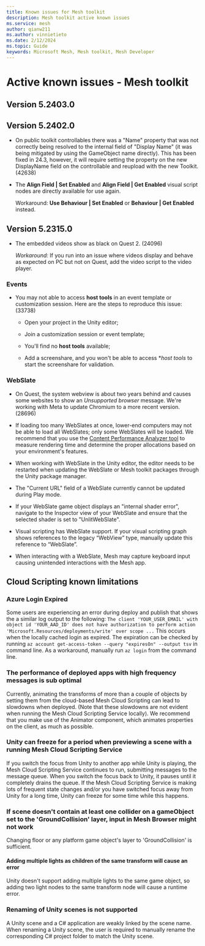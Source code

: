 ```yaml
---
title: Known issues for Mesh toolkit
description: Mesh toolkit active known issues
ms.service: mesh
author: qianw211    
ms.author: vinnietieto
ms.date: 2/12/2024
ms.topic: Guide
keywords: Microsoft Mesh, Mesh toolkit, Mesh Developer
---
```


# Active known issues - Mesh toolkit


## Version 5.2403.0


## Version 5.2402.0

* On public toolkit controllables there was a "Name" property that was not correctly being resolved to the internal field of "Display Name" (it was being mitigated by using the GameObject name directly). This has been fixed in 24.3, however, it will require setting the property on the new DisplayName field on the controllable and reupload with the new Toolkit. (42638)

* The **Align Field | Set Enabled** and **Align Field | Get Enabled** visual script nodes are directly available for use again.

    Workaround: **Use Behaviour | Set Enabled** or **Behaviour | Get Enabled** instead.

## Version 5.2315.0

* The embedded videos show as black on Quest 2. (24096)

    *Workaround:*  If you run into an issue where videos display and behave as expected on PC but not on Quest, add the video script to the video player.

### Events

* You may not able to access **host tools** in an event template or customization session. Here are the steps to reproduce this issue: (33738)

    * Open your project in the Unity editor;

    * Join a customization session or event template;

    * You'll find no **host tools** available;

    * Add a screenshare, and you won't be able to access **host tools* to start the screenshare for validation.

### WebSlate

* On Quest, the system webview is about two years behind and causes some websites to show an *Unsupported browser* message. We're working with Meta to update Chromium to a more recent version. (28696)

* If loading too many WebSlates at once, lower-end computers may not be able to load all WebSlates; only some WebSlates will be loaded. We recommend that you use the [Content Performance Analyzer tool](../develop/debug-and-optimize-performance/cpa.md) to measure rendering time and determine the proper allocations based on your environment's features.

- When working with WebSlate in the Unity editor, the editor needs to be restarted when updating the WebSlate or Mesh toolkit packages through the Unity package manager.

- The "Current URL" field of a WebSlate currently cannot be updated during Play mode.

- If your WebSlate game object displays an "internal shader error", navigate to the Inspector view of your WebSlate and ensure that the selected shader is set to "UnlitWebSlate".

- Visual scripting has WebSlate support. If your visual scripting graph shows references to the legacy “WebView” type, manually update this reference to “WebSlate”.

- When interacting with a WebSlate, Mesh may capture keyboard input causing unintended interactions with the Mesh app.

## Cloud Scripting known limitations

### Azure Login Expired
Some users are experiencing an error during deploy and publish that shows the a similar log output to the following: `The client 'YOUR_USER_EMAIL' with object id 'YOUR_AAD_ID' does not have authorization to perform action 'Microsoft.Resources/deployments/write' over scope ...` This occurs when the locally cached login as expired. The expiration can be checked by running `az account get-access-token --query "expiresOn" --output tsv` in command line. As a workaround, manually run `az login` from the command line.

### The performance of deployed apps with high frequency messages is sub optimal

Currently, animating the transforms of more than a couple of objects by setting them from the cloud-based Mesh Cloud Scripting can lead to slowdowns when deployed. (Note that these slowdowns are not evident when running the Mesh Cloud Scripting Service locally). We recommend that you make use of the Animator component, which animates properties on the client, as much as possible.

### Unity can freeze for a period when previewing a scene with a running Mesh Cloud Scripting Service

If you switch the focus from Unity to another app while Unity is playing, the Mesh Cloud Scripting Service continues to run, submitting messages to the message queue. When you switch the focus back to Unity, it pauses until it completely drains the queue. If the Mesh Cloud Scripting Service is making lots of frequent state changes and/or you have switched focus away from Unity for a long time, Unity can freeze for some time while this happens.

### If scene doesn't contain at least one collider on a gameObject set to the 'GroundCollision' layer, input in Mesh Browser might not work

Changing floor or any platform game object's layer to 'GroundCollision' is sufficient.

#### Adding multiple lights as children of the same transform  will cause an error

Unity doesn't support adding multiple lights to the same game object, so adding two light nodes to the same transform node will cause a runtime error.

### Renaming of Unity scenes is not supported

A Unity scene and a C# application are weakly linked by the scene name. When renaming a Unity scene, the user is required to manually rename the corresponding C# project folder to match the Unity scene.
